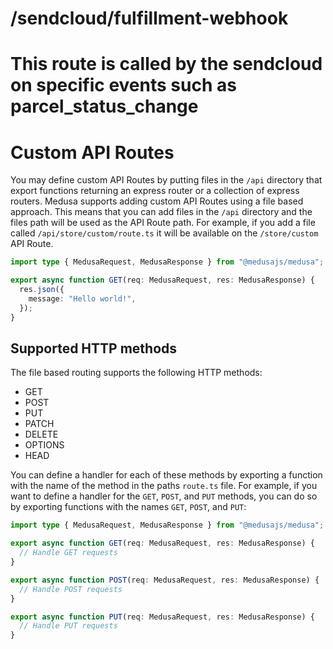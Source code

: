 # /sendcloud/fulfillment-webhook
# This route is called by the sendcloud on specific events such as parcel_status_change



# Custom API Routes

You may define custom API Routes by putting files in the `/api` directory that export functions returning an express router or a collection of express routers.
Medusa supports adding custom API Routes using a file based approach. This means that you can add files in the `/api` directory and the files path will be used as the API Route path. For example, if you add a file called `/api/store/custom/route.ts` it will be available on the `/store/custom` API Route.

```ts
import type { MedusaRequest, MedusaResponse } from "@medusajs/medusa";

export async function GET(req: MedusaRequest, res: MedusaResponse) {
  res.json({
    message: "Hello world!",
  });
}
```

## Supported HTTP methods

The file based routing supports the following HTTP methods:

- GET
- POST
- PUT
- PATCH
- DELETE
- OPTIONS
- HEAD

You can define a handler for each of these methods by exporting a function with the name of the method in the paths `route.ts` file. For example, if you want to define a handler for the `GET`, `POST`, and `PUT` methods, you can do so by exporting functions with the names `GET`, `POST`, and `PUT`:

```ts
import type { MedusaRequest, MedusaResponse } from "@medusajs/medusa";

export async function GET(req: MedusaRequest, res: MedusaResponse) {
  // Handle GET requests
}

export async function POST(req: MedusaRequest, res: MedusaResponse) {
  // Handle POST requests
}

export async function PUT(req: MedusaRequest, res: MedusaResponse) {
  // Handle PUT requests
}
```
